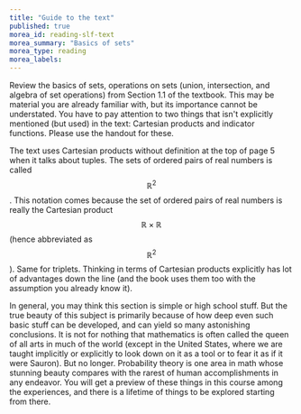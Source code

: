 ```yaml
---
title: "Guide to the text"
published: true
morea_id: reading-slf-text
morea_summary: "Basics of sets"
morea_type: reading
morea_labels:
---
```


Review the basics of sets, operations on sets (union, intersection,
and algebra of set operations) from Section 1.1 of the textbook. This
may be material you are already familiar with, but its importance
cannot be understated.  You have to pay attention to two things that
isn't explicitly mentioned (but used) in the text: Cartesian products
and indicator functions. Please use the handout for these.

The text uses Cartesian products without definition at the top of
page 5 when it talks about tuples.  The sets of ordered pairs of real
numbers is called $${\mathbb R}^2$$. This notation comes because the
set of ordered pairs of real numbers is really the Cartesian product
$${\mathbb R} \times {\mathbb R}$$ (hence abbreviated as $${\mathbb
R}^2$$). Same for triplets. Thinking in terms of Cartesian products
explicitly has lot of advantages down the line (and the book uses them
too with the assumption you already know it).

In general, you may think this section is simple or high school stuff.
But the true beauty of this subject is primarily because of how deep
even such basic stuff can be developed, and can yield so many
astonishing conclusions. It is not for nothing that mathematics is
often called the queen of all arts in much of the world (except in the
United States, where we are taught implicitly or explicitly to look
down on it as a tool or to fear it as if it were Sauron). But no longer.
Probability theory is one area in math whose stunning beauty compares
with the rarest of human accomplishments in any endeavor. You will get
a preview of these things in this course among the experiences, and
there is a lifetime of things to be explored starting from there.

